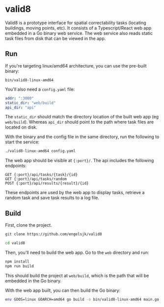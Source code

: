 # valid8

Valid8 is a prototype interface for spatial correctability tasks (locating buildings, moving points, etc). It consists of a Typescript/React web app embedded in a Go binary web service. The web service also reads static task files from disk that can be viewed in the app.

## Run

If you're targeting linux/amd64 architecture, you can use the pre-built binary:

```
bin/valid8-linux-amd64
```

You'll also need a ```config.yaml``` file:

```yaml
addr: ":3000"
static_dir: "web/build"
api_dir: "api"
```

The ```static_dir``` should match the directory location of the built web app (eg ```web/build```). Whereas ```api_dir``` should point to the path where task files are located on disk.

With the binary and the config file in the same directory, run the following to start the service:

```bash
./valid8-linux-amd64 config.yaml
```

The web app should be visible at ```{:port}/```. The api includes the following endpoints:

```
GET {:port}/api/tasks/{task}/{id}
GET {:port}/api/tasks/random
POST {:port}/api/results/{result}/{id}
```

These endpoints are used by the web app to display tasks, retrieve a random task and save task results to a log file.

## Build

First, clone the project.

```bash
git clone https://github.com/engelsjk/valid8
```

```bash
cd valid8
```

Then, you'll need to build the web app. Go to the ```web``` directory and run:

```bash
npm install
npm run build
```

This should build the project at ```web/build```, which is the path that will be embedded in the Go binary.

With the web app built, you can then build the Go binary:

```bash
env GOOS=linux GOARCH=amd64 go build -o bin/valid8-linux-amd64 main.go
```
